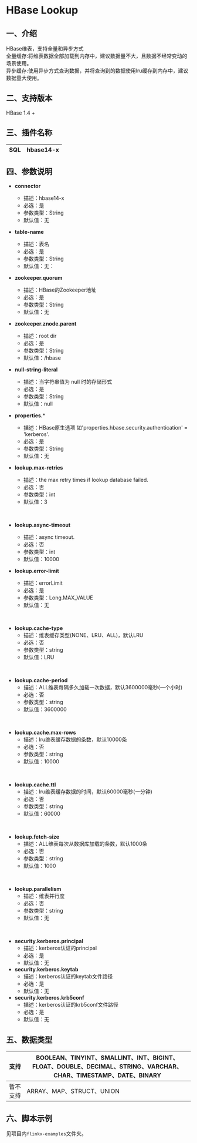 # HBase Lookup

## 一、介绍
HBase维表，支持全量和异步方式<br />
全量缓存:将维表数据全部加载到内存中，建议数据量不大，且数据不经常变动的场景使用。<br />
异步缓存:使用异步方式查询数据，并将查询到的数据使用lru缓存到内存中，建议数据量大使用。

## 二、支持版本
HBase 1.4 +


## 三、插件名称
| SQL | hbase14-x |
| --- | --- |

## 四、参数说明
- **connector**
    - 描述：hbase14-x
    - 必选：是
    - 参数类型：String
    - 默认值：无
      <br />
- **table-name**
    - 描述：表名
    - 必选：是
    - 参数类型：String
    - 默认值：无：
      <br />
- **zookeeper.quorum**
    - 描述：HBase的Zookeeper地址
    - 必选：是
    - 参数类型：String
    - 默认值：无
      <br />
- **zookeeper.znode.parent**
    - 描述：root dir
    - 必选：是
    - 参数类型：String
    - 默认值：/hbase
      <br />

- **null-string-literal**
    - 描述：当字符串值为 null 时的存储形式
    - 必选：是
    - 参数类型：String
    - 默认值：null
      <br />
- **properties.***
    - 描述：HBase原生选项 如'properties.hbase.security.authentication' = 'kerberos'.
    - 必选：是
    - 参数类型：String
    - 默认值：无
      <br />
      
- **lookup.max-retries**
  - 描述：the max retry times if lookup database failed.
  - 必选：否
  - 参数类型：int
  - 默认值：3
<br />

- **lookup.async-timeout**
    - 描述：async timeout.
    - 必选：否
    - 参数类型：int
    - 默认值：10000
      <br />

- **lookup.error-limit**
  - 描述：errorLimit
  - 必选：是
  - 参数类型：Long.MAX_VALUE
  - 默认值：无
<br />

- **lookup.cache-type**
  - 描述：维表缓存类型(NONE、LRU、ALL)，默认LRU
  - 必选：否
  - 参数类型：string
  - 默认值：LRU
<br />

- **lookup.cache-period**
  - 描述：ALL维表每隔多久加载一次数据，默认3600000毫秒(一个小时)
  - 必选：否
  - 参数类型：string
  - 默认值：3600000
<br />

- **lookup.cache.max-rows**
  - 描述：lru维表缓存数据的条数，默认10000条
  - 必选：否
  - 参数类型：string
  - 默认值：10000
<br />

- **lookup.cache.ttl**
  - 描述：lru维表缓存数据的时间，默认60000毫秒(一分钟)
  - 必选：否
  - 参数类型：string
  - 默认值：60000
<br />

- **lookup.fetch-size**
  - 描述：ALL维表每次从数据库加载的条数，默认1000条
  - 必选：否
  - 参数类型：string
  - 默认值：1000
<br />

- **lookup.parallelism**
  - 描述：维表并行度
  - 必选：否
  - 参数类型：string
  - 默认值：无
<br />
    
- **security.kerberos.principal**
    - 描述：kerberos认证的principal
    - 必选：是
    - 默认值：无
- **security.kerberos.keytab**
    - 描述：kerberos认证的keytab文件路径
    - 必选：是
    - 默认值：无
- **security.kerberos.krb5conf**
    - 描述：kerberos认证的krb5conf文件路径
    - 必选：是
    - 默认值：无
    
## 五、数据类型
| 支持 | BOOLEAN、TINYINT、SMALLINT、INT、BIGINT、FLOAT、DOUBLE、DECIMAL、STRING、VARCHAR、CHAR、TIMESTAMP、DATE、BINARY |
| --- | --- |
| 暂不支持 | ARRAY、MAP、STRUCT、UNION |


## 六、脚本示例
见项目内`flinkx-examples`文件夹。
